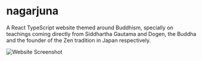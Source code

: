 # nagarjuna

A React TypeScript website themed around Buddhism, specially on teachings coming directly from Siddhartha Gautama and Dogen, the Buddha and the founder of the Zen tradition in Japan respectively.

![Website Screenshot](https://i.ibb.co/8n7fcWfG/Captura-de-tela-2025-10-05-233634.png)

